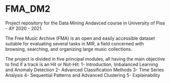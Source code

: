 # FMA_DM2
Project repository for the Data Mining Andavced course in University of Pisa - AY 2020 - 2021.

The Free Music Archive (FMA) is an open and easily accessible dataset suitable for evaluating several tasks in MIR, a field concerned with browsing, searching, and organizing large music collections. 

The project is divided in five principal modules, all having the main objective to find if a track is an Hit or Not-Hit: 
1- Introduction, Imbalanced Learning and Anomaly Detection 
2- Advanced Classification Methods 
3- Time Series Analysis 
4- Sequential Patterns and Advanced Clustering 
5- Explainability
